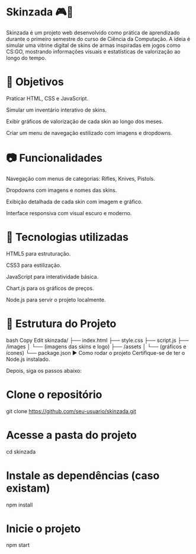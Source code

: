 # Skinzada 🎮🔪
Skinzada é um projeto web desenvolvido como prática de aprendizado durante o primeiro semestre do curso de Ciência da Computação. A ideia é simular uma vitrine digital de skins de armas inspiradas em jogos como CS:GO, mostrando informações visuais e estatísticas de valorização ao longo do tempo.

# 🚀 Objetivos
Praticar HTML, CSS e JavaScript.

Simular um inventário interativo de skins.

Exibir gráficos de valorização de cada skin ao longo dos meses.

Criar um menu de navegação estilizado com imagens e dropdowns.

# 📷 Funcionalidades
Navegação com menus de categorias: Rifles, Knives, Pistols.

Dropdowns com imagens e nomes das skins.

Exibição detalhada de cada skin com imagem e gráfico.

Interface responsiva com visual escuro e moderno.

# 🧠 Tecnologias utilizadas
HTML5 para estruturação.

CSS3 para estilização.

JavaScript para interatividade básica.

Chart.js para os gráficos de preços.

Node.js para servir o projeto localmente.

# 📂 Estrutura do Projeto
bash
Copy
Edit
skinzada/
├── index.html
├── style.css
├── script.js
├── /images
│   └── (imagens das skins e logo)
├── /assets
│   └── (gráficos e ícones)
└── package.json
▶️ Como rodar o projeto
Certifique-se de ter o Node.js instalado.

Depois, siga os passos abaixo:

# Clone o repositório
git clone https://github.com/seu-usuario/skinzada.git

# Acesse a pasta do projeto
cd skinzada

# Instale as dependências (caso existam)
npm install

# Inicie o projeto
npm start
